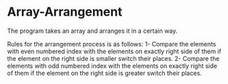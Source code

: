 # Array-Arrangement
The program takes an array and arranges it in a certain way.

Rules for the arrangement process is as follows:
1- Compare the elements with even numbered index with the elements on exactly right side of
them if the element on the right side is smaller switch their places.
2- Compare the elements with odd numbered index with the elements on exactly right side of
them if the element on the right side is greater switch their places.
